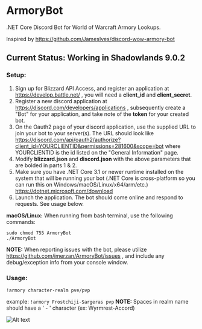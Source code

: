 # ArmoryBot
.NET Core Discord Bot for World of Warcraft Armory Lookups.

Inspired by https://github.com/JamesIves/discord-wow-armory-bot
## Current Status: Working in Shadowlands 9.0.2

### Setup:
1. Sign up for Blizzard API Access, and register an application at https://develop.battle.net/ , you will need a **client_id** and **client_secret**.
2. Register a new discord application at https://discord.com/developers/applications , subsequently create a "Bot" for your application, and take note of the **token** for your created bot.
3. On the Oauth2 page of your discord application, use the supplied URL to join your bot to your server(s). The URL should look like https://discord.com/api/oauth2/authorize?client_id=YOURCLIENTID&permissions=281600&scope=bot   where YOURCLIENTID is the id listed on the "General Information" page.
4. Modify **blizzard.json** and **discord.json** with the above parameters that are bolded in parts 1 & 2.
5. Make sure you have .NET Core 3.1 or newer runtime installed on the system that will be running your bot (.NET Core is cross-platform so you can run this on Windows/macOS/Linux/x64/arm/etc.) https://dotnet.microsoft.com/download
6. Launch the application. The bot should come online and respond to requests. See usage below.

**macOS/Linux:** When running from bash terminal, use the following commands:
```
sudo chmod 755 ArmoryBot
./ArmoryBot
```
**NOTE:** When reporting issues with the bot, please utilize https://github.com/imerzan/ArmoryBot/issues , and include any debug/exception info from your console window.

### Usage:
```!armory character-realm pve/pvp```

example: ```!armory Frostchiji-Sargeras pvp``` **NOTE:** Spaces in realm name should have a ' - ' character (ex: Wyrmrest-Accord)

![Alt text](example.jpg)

